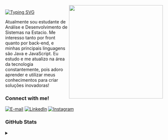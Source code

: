 <img align="right" alt="" height="300px" src="./me.png">

[![Typing SVG](https://readme-typing-svg.demolab.com?font=Fira+Code&weight=600&size=25&pause=1000&color=ffe599&random=false&width=435&height=40&lines=Ol%C3%A1%2C+eu+sou+a+Rafael+Reis!+%F0%9F%91%BE%F0%9F%93%9A%F0%9F%92%99)](https://git.io/typing-svg)



<p align="left">Atualmente sou estudante de Análise e Desenvolvimento de Sistemas na Estacio.
Me interesso tanto por front quanto por back-end, e minhas principais linguagens são Java e JavaScript. 
Eu estudo e me atualizo na área da tecnologia constantemente, pois adoro aprender e utilizar meus conhecimentos para criar soluções inovadoras!


<h3 align="left">Connect with me!</h3>

[![E-mail](https://img.shields.io/badge/-Email-000?style=for-the-badge&logo=microsoft-outlook&logoColor=ffe599&color:FFF)](mailto:rafael.reis3.14159@gmail.com)
[![LinkedIn](https://img.shields.io/badge/-LinkedIn-000?style=for-the-badge&logo=linkedin&logoColor=ffe599&color:FFF)](https://www.linkedin.com/in/rafael-reis-699b06217/)
[![Instagram](https://img.shields.io/badge/-Instagram-000?style=for-the-badge&logo=instagram&logoColor=ffe599&color:FFF)](https://www.instagram.com/rafs_reis/)



<h3>GitHub Stats</h3>




<details align="left">
  <summary></summary> 
 
  - Badges by <a href="https://shields.io/">shields.io</a>.
  - GitHub Stats by <a href="https://github.com/anuraghazra/github-readme-stats">anuraghazra</a>.
  - Developer vector created by @andi_aqua_ on <a href="https://picrew.me/en/">picrew</a>.
 
  <div align="right">Made with 💜 by <a href="https://github.com/mari4souza">Mari4souza</a>.</div>

</details>
